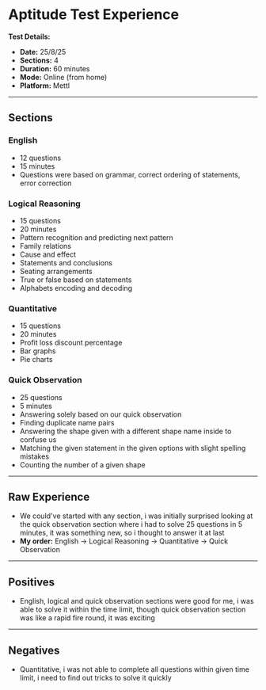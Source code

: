 # Aptitude Test Experience

**Test Details:**
- **Date:** 25/8/25
- **Sections:** 4  
- **Duration:** 60 minutes  
- **Mode:** Online (from home)  
- **Platform:** Mettl  

---

## Sections

### English
- 12 questions  
- 15 minutes  
- Questions were based on grammar, correct ordering of statements, error correction  

### Logical Reasoning
- 15 questions  
- 20 minutes  
- Pattern recognition and predicting next pattern  
- Family relations  
- Cause and effect  
- Statements and conclusions  
- Seating arrangements  
- True or false based on statements  
- Alphabets encoding and decoding  

### Quantitative
- 15 questions  
- 20 minutes  
- Profit loss discount percentage  
- Bar graphs  
- Pie charts  

### Quick Observation
- 25 questions  
- 5 minutes  
- Answering solely based on our quick observation  
- Finding duplicate name pairs  
- Answering the shape given with a different shape name inside to confuse us  
- Matching the given statement in the given options with slight spelling mistakes  
- Counting the number of a given shape  

---

## Raw Experience
- We could've started with any section, i was initially surprised looking at the quick observation section where i had to solve 25 questions in 5 minutes, it was something new, so i thought to answer it at last  
- **My order:** English -> Logical Reasoning -> Quantitative -> Quick Observation  

---

## Positives
- English, logical and quick observation sections were good for me, i was able to solve it within the time limit, though quick observation section was like a rapid fire round, it was exciting  

---

## Negatives
- Quantitative, i was not able to complete all questions within given time limit, i need to find out tricks to solve it quickly  
